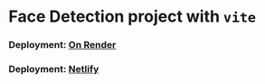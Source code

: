# Face Detection project with `vite`

### Deployment: [On Render](https://face-detection-7op1.onrender.com)

### Deployment: [Netlify](https://peaceful-medovik-bf6bbf.netlify.app/)
